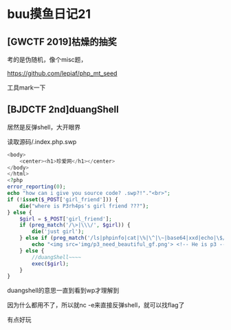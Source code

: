 # buu摸鱼日记21

## [GWCTF 2019]枯燥的抽奖

考的是伪随机，像个misc题，

https://github.com/lepiaf/php_mt_seed

工具mark一下

## [BJDCTF 2nd]duangShell

居然是反弹shell，大开眼界

读取源码/.index.php.swp

```php
<body>
    <center><h1>珍爱网</h1></center>
</body>
</html>
<?php
error_reporting(0);
echo "how can i give you source code? .swp?!"."<br>";
if (!isset($_POST['girl_friend'])) {
    die("where is P3rh4ps's girl friend ???");
} else {
    $girl = $_POST['girl_friend'];
    if (preg_match('/\>|\\\/', $girl)) {
        die('just girl');
    } else if (preg_match('/ls|phpinfo|cat|\%|\^|\~|base64|xxd|echo|\$/i', $girl)) {
        echo "<img src='img/p3_need_beautiful_gf.png'> <!-- He is p3 -->";
    } else {
        //duangShell~~~~
        exec($girl);
    }
}


```

duangshell的意思一直到看到wp才理解到

因为什么都用不了，所以就nc -e来直接反弹shell，就可以找flag了

有点好玩